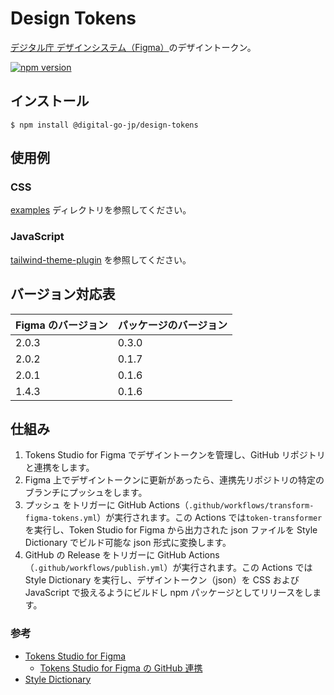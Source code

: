 # Design Tokens

[デジタル庁 デザインシステム（Figma）](https://www.figma.com/community/file/1255349027535859598)のデザイントークン。

[![npm version](https://badge.fury.io/js/@digital-go-jp%2Fdesign-tokens.svg)](https://badge.fury.io/js/@digital-go-jp%2Fdesign-tokens)

## インストール

```
$ npm install @digital-go-jp/design-tokens
```

## 使用例

### CSS

[examples](./examples/) ディレクトリを参照してください。

### JavaScript

[tailwind-theme-plugin](https://github.com/digital-go-jp/tailwind-theme-plugin) を参照してください。

## バージョン対応表

| Figma のバージョン | パッケージのバージョン |
| ------------------ | ---------------------- |
| 2.0.3              | 0.3.0                  |
| 2.0.2              | 0.1.7                  |
| 2.0.1              | 0.1.6                  |
| 1.4.3              | 0.1.6                  |

## 仕組み

1. Tokens Studio for Figma でデザイントークンを管理し、GitHub リポジトリと連携をします。
2. Figma 上でデザイントークンに更新があったら、連携先リポジトリの特定のブランチにプッシュをします。
3. プッシュ をトリガーに GitHub Actions（`.github/workflows/transform-figma-tokens.yml`）が実行されます。この Actions では`token-transformer`を実行し、Token Studio for Figma から出力された json ファイルを Style Dictionary でビルド可能な json 形式に変換します。
4. GitHub の Release をトリガーに GitHub Actions（`.github/workflows/publish.yml`）が実行されます。この Actions では Style Dictionary を実行し、デザイントークン（json）を CSS および JavaScript で扱えるようにビルドし npm パッケージとしてリリースをします。

### 参考

- [Tokens Studio for Figma](https://www.figma.com/community/plugin/843461159747178978/tokens-studio-for-figma)
  - [Tokens Studio for Figma の GitHub 連携](https://docs.tokens.studio/token-storage-and-sync/sync-provider-github)
- [Style Dictionary](https://amzn.github.io/style-dictionary/#/)
